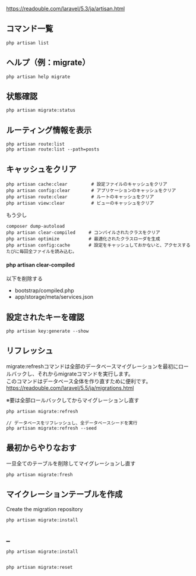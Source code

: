 https://readouble.com/laravel/5.3/ja/artisan.html  

## コマンド一覧
```
php artisan list
```

## ヘルプ（例：migrate）
```
php artisan help migrate
```

## 状態確認
```
php artisan migrate:status
```

## ルーティング情報を表示
```
php artisan route:list
php artisan route:list --path=posts
```

## キャッシュをクリア
```
php artisan cache:clear         # 設定ファイルのキャッシュをクリア
php artisan config:clear        # アプリケーションのキャッシュをクリア
php artisan route:clear         # ルートのキャッシュをクリア
php artisan view:clear          # ビューのキャッシュをクリア
```
もう少し
```
composer dump-autoload
php artisan clear-compiled     # コンパイルされたクラスをクリア
php artisan optimize           # 最適化されたクラスローダを生成
php artisan config:cache       # 設定をキャッシュしておかないと、アクセスするたびに毎回全ファイルを読み込む。
```


#### php artisan clear-compiled
以下を削除する  

 - bootstrap/compiled.php
 - app/storage/meta/services.json




## 設定されたキーを確認
```
php artisan key:generate --show
```



## リフレッシュ
migrate:refreshコマンドは全部のデータベースマイグレーションを最初にロールバックし、それからmigrateコマンドを実行します。  
このコマンドはデータベース全体を作り直すために便利です。  
https://readouble.com/laravel/5.5/ja/migrations.html  

※要は全部ロールバックしてからマイグレーションし直す
```
php artisan migrate:refresh

// データベースをリフレッシュし、全データベースシードを実行
php artisan migrate:refresh --seed
```


## 最初からやりなおす
一旦全てのテーブルを削除してマイグレーションし直す
```
php artisan migrate:fresh
```



## マイクレーションテーブルを作成
Create the migration repository
```
php artisan migrate:install
```



## _
```
php artisan migrate:install


php artisan migrate:reset
```


